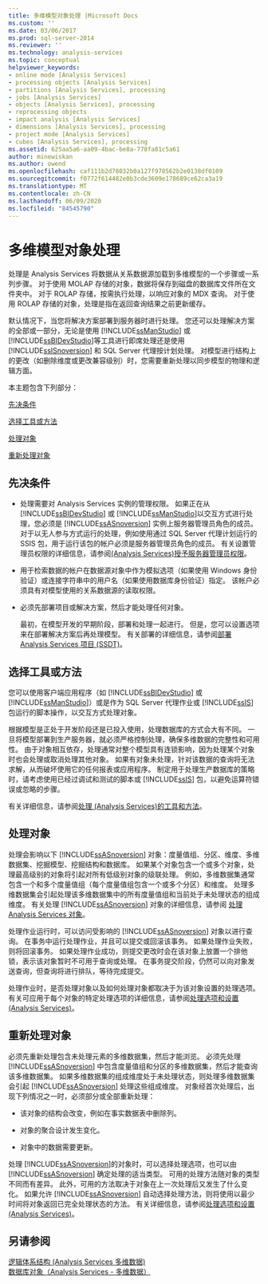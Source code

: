 ```yaml
---
title: 多维模型对象处理 |Microsoft Docs
ms.custom: ''
ms.date: 03/06/2017
ms.prod: sql-server-2014
ms.reviewer: ''
ms.technology: analysis-services
ms.topic: conceptual
helpviewer_keywords:
- online mode [Analysis Services]
- processing objects [Analysis Services]
- partitions [Analysis Services], processing
- jobs [Analysis Services]
- objects [Analysis Services], processing
- reprocessing objects
- impact analysis [Analysis Services]
- dimensions [Analysis Services], processing
- project mode [Analysis Services]
- cubes [Analysis Services], processing
ms.assetid: 625aa5a6-aa09-4bac-be8a-778fa81c5a61
author: minewiskan
ms.author: owend
ms.openlocfilehash: caf111b2d78032b0a127f978562b2e0138df0109
ms.sourcegitcommit: f0772f614482e0b3cde3609e178689ce62ca3a19
ms.translationtype: MT
ms.contentlocale: zh-CN
ms.lasthandoff: 06/09/2020
ms.locfileid: "84545790"
---
```

# <a name="multidimensional-model-object-processing"></a>多维模型对象处理
  处理是 Analysis Services 将数据从关系数据源加载到多维模型的一个步骤或一系列步骤。 对于使用 MOLAP 存储的对象，数据将保存到磁盘的数据库文件所在文件夹中。 对于 ROLAP 存储，按需执行处理，以响应对象的 MDX 查询。 对于使用 ROLAP 存储的对象，处理是指在返回查询结果之前更新缓存。  
  
 默认情况下，当您将解决方案部署到服务器时进行处理。 您还可以处理解决方案的全部或一部分，无论是使用 [!INCLUDE[ssManStudio](../../includes/ssmanstudio-md.md)] 或 [!INCLUDE[ssBIDevStudio](../../includes/ssbidevstudio-md.md)]等工具进行即席处理还是使用 [!INCLUDE[ssISnoversion](../../includes/ssisnoversion-md.md)] 和 SQL Server 代理按计划处理。 对模型进行结构上的更改（如删除维度或更改兼容级别）时，您需要重新处理以同步模型的物理和逻辑方面。  
  
 本主题包含下列部分：  
  
 [先决条件](#bkmk_prereq)  
  
 [选择工具或方法](#bkmk_tool)  
  
 [处理对象](#bkmk_proc)  
  
 [重新处理对象](#bkmk_reproc)  
  
##  <a name="prerequisites"></a><a name="bkmk_prereq"></a> 先决条件  
  
-   处理需要对 Analysis Services 实例的管理权限。 如果正在从 [!INCLUDE[ssBIDevStudio](../../includes/ssbidevstudio-md.md)] 或 [!INCLUDE[ssManStudio](../../includes/ssmanstudio-md.md)]以交互方式进行处理，您必须是 [!INCLUDE[ssASnoversion](../../includes/ssasnoversion-md.md)] 实例上服务器管理员角色的成员。 对于以无人参与方式运行的处理，例如使用通过 SQL Server 代理计划运行的 SSIS 包，用于运行该包的帐户必须是服务器管理员角色的成员。 有关设置管理员权限的详细信息，请参阅[&#40;Analysis Services&#41;授予服务器管理员权限](../instances/grant-server-admin-rights-to-an-analysis-services-instance.md)。  
  
-   用于检索数据的帐户在数据源对象中作为模拟选项（如果使用 Windows 身份验证）或连接字符串中的用户名（如果使用数据库身份验证）指定。 该帐户必须具有对模型使用的关系数据源的读取权限。  
  
-   必须先部署项目或解决方案，然后才能处理任何对象。  
  
     最初，在模型开发的早期阶段，部署和处理一起进行。 但是，您可以设置选项来在部署解决方案后再处理模型。 有关部署的详细信息，请参阅[部署 Analysis Services 项目 (SSDT)](deploy-analysis-services-projects-ssdt.md)。  
  
##  <a name="choosing-a-tool-or-approach"></a><a name="bkmk_tool"></a>选择工具或方法  
 您可以使用客户端应用程序（如 [!INCLUDE[ssBIDevStudio](../../includes/ssbidevstudio-md.md)] 或 [!INCLUDE[ssManStudio](../../includes/ssmanstudio-md.md)]）或是作为 SQL Server 代理作业或 [!INCLUDE[ssIS](../../includes/ssis-md.md)] 包运行的脚本操作，以交互方式处理对象。  
  
 根据模型是正处于开发阶段还是已投入使用，处理数据库的方式会大有不同。 一旦将模型部署到生产服务器，就必须严格控制处理，确保多维数据的完整性和可用性。 由于对象相互依存，处理通常对整个模型具有连锁影响，因为处理某个对象时也会处理或取消处理其他对象。 如果有对象未处理，针对该数据的查询将无法求解，从而破坏使用它的任何报表或应用程序。 制定用于处理生产数据库的策略时，请考虑使用已经过调试和测试的脚本或 [!INCLUDE[ssIS](../../includes/ssis-md.md)] 包，以避免运算符错误或忽略的步骤。  
  
 有关详细信息，请参阅[处理 &#40;Analysis Services&#41;的工具和方法](tools-and-approaches-for-processing-analysis-services.md)。  
  
##  <a name="processing-objects"></a><a name="bkmk_proc"></a>处理对象  
 处理会影响以下 [!INCLUDE[ssASnoversion](../../includes/ssasnoversion-md.md)] 对象：度量值组、分区、维度、多维数据集、挖掘模型、挖掘结构和数据库。 如果某个对象包含一个或多个对象，处理最高级别的对象将引起对所有低级别对象的级联处理。 例如，多维数据集通常包含一个和多个度量值组（每个度量值组包含一个或多个分区）和维度。 处理多维数据集会引起处理该多维数据集中的所有度量值组和当前处于未处理状态的组成维度。 有关处理 [!INCLUDE[ssASnoversion](../../includes/ssasnoversion-md.md)] 对象的详细信息，请参阅 [处理 Analysis Services 对象](processing-analysis-services-objects.md)。  
  
 处理作业运行时，可以访问受影响的 [!INCLUDE[ssASnoversion](../../includes/ssasnoversion-md.md)] 对象以进行查询。 在事务中运行处理作业，并且可以提交或回滚该事务。 如果处理作业失败，则将回滚事务。 如果处理作业成功，则提交更改时会在该对象上放置一个排他锁，表示该对象暂时不可用于查询或处理。 在事务提交阶段，仍然可以向对象发送查询，但查询将进行排队，等待完成提交。  
  
 处理作业时，是否处理对象以及如何处理对象都取决于为该对象设置的处理选项。 有关可应用于每个对象的特定处理选项的详细信息，请参阅[处理选项和设置 (Analysis Services)](processing-options-and-settings-analysis-services.md)。  
  
##  <a name="reprocessing-objects"></a><a name="bkmk_reproc"></a>重新处理对象  
 必须先重新处理包含未处理元素的多维数据集，然后才能浏览。 必须先处理 [!INCLUDE[ssASnoversion](../../includes/ssasnoversion-md.md)] 中包含度量值组和分区的多维数据集，然后才能查询该多维数据集。 如果多维数据集的组成维度处于未处理状态，则处理多维数据集会引起 [!INCLUDE[ssASnoversion](../../includes/ssasnoversion-md.md)] 处理这些组成维度。 对象经首次处理后，出现下列情况之一时，必须部分或全部重新处理：  
  
-   该对象的结构会改变，例如在事实数据表中删除列。  
  
-   对象的聚合设计发生变化。  
  
-   对象中的数据需要更新。  
  
 处理 [!INCLUDE[ssASnoversion](../../includes/ssasnoversion-md.md)]的对象时，可以选择处理选项，也可以由 [!INCLUDE[ssASnoversion](../../includes/ssasnoversion-md.md)] 确定处理的适当类型。 可用的处理方法随对象的类型不同而有差异。 此外，可用的方法取决于对象在上一次处理后又发生了什么变化。 如果允许 [!INCLUDE[ssASnoversion](../../includes/ssasnoversion-md.md)] 自动选择处理方法，则将使用以最少时间将对象返回已完全处理状态的方法。 有关详细信息，请参阅[处理选项和设置 (Analysis Services)](processing-options-and-settings-analysis-services.md)。  
  
## <a name="see-also"></a>另请参阅  
 [逻辑体系结构 &#40;Analysis Services 多维数据&#41;](olap-logical/understanding-microsoft-olap-logical-architecture.md)   
 [数据库对象（Analysis Services - 多维数据）](olap-logical/database-objects-analysis-services-multidimensional-data.md)  
  
  
